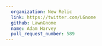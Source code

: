 ```yaml
---
  organization: New Relic
  link: https://twitter.com/LGnome
  github: LawnGnome
  name: Adam Harvey
  pull_request_number: 589
---
```

